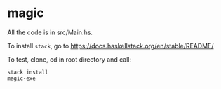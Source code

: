 # magic

All the code is in src/Main.hs.

To install `stack`, go to https://docs.haskellstack.org/en/stable/README/

To test, clone, cd in root directory and call:

```
stack install
magic-exe
```

